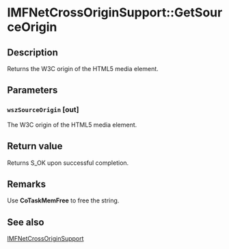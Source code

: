 # IMFNetCrossOriginSupport::GetSourceOrigin

## Description

Returns the W3C origin of the HTML5 media element.

## Parameters

### `wszSourceOrigin` [out]

The W3C origin of the HTML5 media element.

## Return value

Returns S_OK upon successful completion.

## Remarks

Use **CoTaskMemFree** to free the string.

## See also

[IMFNetCrossOriginSupport](https://learn.microsoft.com/windows/win32/api/mfidl/nn-mfidl-imfnetcrossoriginsupport)